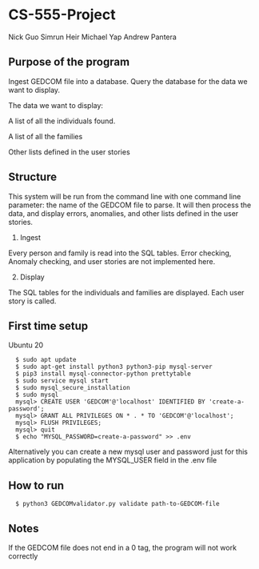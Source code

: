 # CS-555-Project

Nick Guo
Simrun Heir
Michael Yap
Andrew Pantera

## Purpose of the program

Ingest GEDCOM file into a database. Query the database for the data we want to display.

The data we want to display:

A list of all the individuals found. 

A list of all the families

Other lists defined in the user stories

## Structure

This system will be run from the command line with one command line parameter: the name of the GEDCOM file to parse. It will then process the data, and display errors, anomalies, and other lists defined in the user stories. 

1. Ingest

Every person and family is read into the SQL tables. Error checking, Anomaly checking, and user stories are not implemented here.

2. Display

The SQL tables for the individuals and families are displayed. Each user story is called. 

## First time setup

Ubuntu 20

```shell
  $ sudo apt update
  $ sudo apt-get install python3 python3-pip mysql-server
  $ pip3 install mysql-connector-python prettytable
  $ sudo service mysql start
  $ sudo mysql_secure_installation
  $ sudo mysql
  mysql> CREATE USER 'GEDCOM'@'localhost' IDENTIFIED BY 'create-a-password';
  mysql> GRANT ALL PRIVILEGES ON * . * TO 'GEDCOM'@'localhost';
  mysql> FLUSH PRIVILEGES;
  mysql> quit
  $ echo "MYSQL_PASSWORD=create-a-password" >> .env
```

Alternatively you can create a new mysql user and password just for this application by populating the MYSQL_USER field in the .env file

## How to run

```shell
  $ python3 GEDCOMvalidator.py validate path-to-GEDCOM-file 
```

## Notes

If the GEDCOM file does not end in a 0 tag, the program will not work correctly